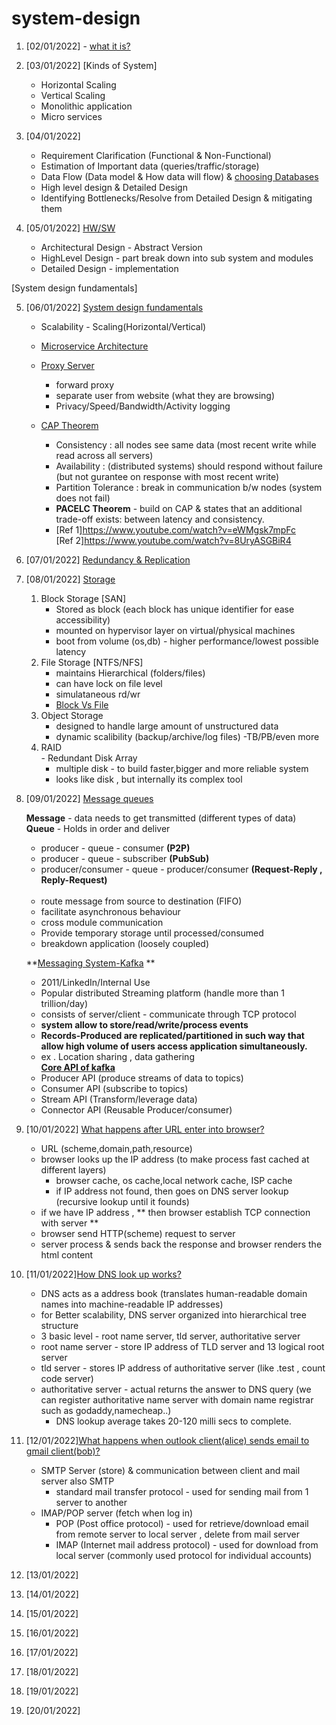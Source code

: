# system-design

1. [02/01/2022] - [what it is?](https://www.educative.io/blog/system-design-primer#what)
2. [03/01/2022] [Kinds of System]<br>
    - Horizontal Scaling<br>
    - Vertical Scaling <br>
    - Monolithic application<br>
    - Micro services<br>
3. [04/01/2022] <br>
    - Requirement Clarification (Functional & Non-Functional)<br>
    - Estimation of Important data (queries/traffic/storage)<br>
    - Data Flow (Data model & How data will flow)
      & [choosing Databases](https://www.educative.io/blog/database-design-tutorial) <br>
    - High level design & Detailed Design <br>
    - Identifying Bottlenecks/Resolve from Detailed Design & mitigating them

4. [05/01/2022] [HW/SW](https://www.educative.io/blog/hardware-vs-software-components-computer) <br>
    - Architectural Design - Abstract Version <br>
    - HighLevel Design - part break down into sub system and modules <br>
    - Detailed Design - implementation <br>

[System design fundamentals]

5. [06/01/2022] [System design fundamentals](https://www.educative.io/blog/complete-guide-to-system-design) <br>
    - Scalability - Scaling(Horizontal/Vertical)<br>
    - [Microservice Architecture](https://www.educative.io/blog/complete-guide-to-system-design#microservices) <br>
    - [Proxy Server](https://www.educative.io/edpresso/what-is-a-proxy-server) <br>
        - forward proxy<br>
        - separate user from website (what they are browsing)<br>
        - Privacy/Speed/Bandwidth/Activity logging<br>
    - [CAP Theorem](https://www.educative.io/blog/what-is-cap-theorem#whatiscaptheorem) <br>

        - Consistency : all nodes see same data (most recent write while read across all servers)<br>
        - Availability : (distributed systems) should respond without failure (but not gurantee on response with most
          recent write)<br>
        - Partition Tolerance : break in communication b/w nodes (system does not fail)<br>
        - **PACELC Theorem** - build on CAP & states that an additional trade-off exists: between latency and
          consistency.<br>
        - [Ref 1]https://www.youtube.com/watch?v=eWMgsk7mpFc <br>
          [Ref 2]https://www.youtube.com/watch?v=8UryASGBiR4

6. [07/01/2022] [Redundancy & Replication](https://www.educative.io/blog/complete-guide-to-system-design#redundancyandreplication) <br>
7. [08/01/2022] [Storage](https://www.educative.io/blog/complete-guide-to-system-design#storage) <br>
    1. Block Storage [SAN]  <br>
        - Stored as block (each block has unique identifier for ease accessibility)
        - mounted on hypervisor layer on virtual/physical machines
        - boot from volume (os,db) - higher performance/lowest possible latency
    2. File Storage [NTFS/NFS] <br>
        - maintains Hierarchical  (folders/files)
        - can have lock on file level
        - simulataneous rd/wr
        - [Block Vs File](https://www.youtube.com/watch?v=PmxWTTpXNLI)
    3. Object Storage <br>
        - designed to handle large amount of unstructured data
        - dynamic scalibility (backup/archive/log files) -TB/PB/even more
    4. RAID<br> - Redundant Disk Array
        - multiple disk - to build faster,bigger and more reliable system
        - looks like disk , but internally its complex tool

8. [09/01/2022] [Message queues](https://www.educative.io/blog/complete-guide-to-system-design#messagequeues) <br>

   **Message** - data needs to get transmitted (different types of data)<br>
   **Queue** - Holds in order and deliver

    - producer - queue - consumer **(P2P)**
    - producer - queue - subscriber **(PubSub)**
    - producer/consumer - queue - producer/consumer **(Request-Reply , Reply-Request)**
      <br><br>
    - route message from source to destination (FIFO)<br>
    - facilitate asynchronous behaviour<br>
    - cross module communication<br>
    - Provide temporary storage until processed/consumed<br>
    - breakdown application (loosely coupled)<br>

   **[Messaging System-Kafka](https://www.ibm.com/cloud/learn/message-queues?utm_medium=OSocial&utm_source=Youtube&utm_content=CPIWW&utm_id=YTCard-101-What-is-Message-Queuing-LH-Message-Queues-Guide) **
    - 2011/LinkedIn/Internal Use
    - Popular distributed Streaming platform (handle more than 1 trillion/day)
    - consists of server/client - communicate through TCP protocol
    - **system allow to store/read/write/process events**
      <br>
    - **Records-Produced are replicated/partitioned in such way that allow high volume of users access application
      simultaneously.**
    - ex . Location sharing , data gathering
      <br>
      **[Core API of kafka](https://www.youtube.com/watch?v=aj9CDZm0Glc)** <br>

    * Producer API (produce streams of data to topics)<br>
    * Consumer API (subscribe to topics)<br>
    * Stream API (Transform/leverage data)<br>
    * Connector API (Reusable Producer/consumer)<br>

9. [10/01/2022] [What happens after URL enter into browser?](https://www.linkedin.com/posts/alex-xu-a8131b11_systemdesign-coding-interviewtips-activity-6896855295549681664-Ge0c)
    - URL (scheme,domain,path,resource)
    - browser looks up the IP address (to make process fast cached at different layers)
        - browser cache, os cache,local network cache, ISP cache
        - if IP address not found, then goes on DNS server lookup (recursive lookup until it founds)
    - if we have IP address , ** then browser establish TCP connection with server **
    - browser send HTTP(scheme) request to server
    - server process & sends back the response and browser renders the html content
10. [11/01/2022][How DNS look up works?](https://www.linkedin.com/posts/alex-xu-a8131b11_systemdesign-coding-interviewtips-activity-6897218354021564417-SzIs)
    - DNS acts as a address book (translates human-readable domain names into machine-readable IP addresses)
    - for Better scalability, DNS server organized into hierarchical tree structure
    - 3 basic level - root name server, tld server, authoritative server
    - root name server - store IP address of TLD server and 13 logical root server
    - tld server - stores IP address of authoritative server (like .test , count code server)
    - authoritative server - actual returns the answer to DNS query (we can register authoritative name server with
      domain name registrar such as godaddy,namecheap..)
        - DNS lookup average takes 20-120 milli secs to complete.
11. [12/01/2022][What happens when outlook client(alice) sends email to gmail client(bob)?](https://www.linkedin.com/feed/update/urn:li:activity:6891786683113721856/)
    - SMTP Server (store) & communication between client and mail server also SMTP
        - standard mail transfer protocol - used for sending mail from 1 server to another
    - IMAP/POP server (fetch when log in)
        - POP (Post office protocol) - used for retrieve/download email from remote server to local server , delete from
          mail server
        - IMAP (Internet mail address protocol) - used for download from local server (commonly used protocol for
          individual accounts)

12. [13/01/2022][]()
13. [14/01/2022][]()
14. [15/01/2022][]()
15. [16/01/2022][]()
16. [17/01/2022][]()
17. [18/01/2022][]()
18. [19/01/2022][]()
19. [20/01/2022][]()   
